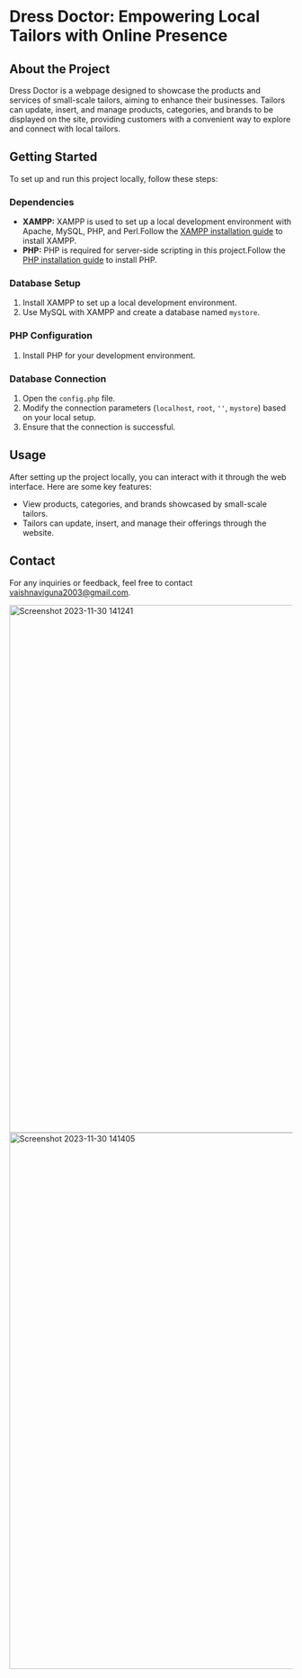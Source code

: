 # Dress Doctor: Empowering Local Tailors with Online Presence

## About the Project
Dress Doctor is a webpage designed to showcase the products and services of small-scale tailors, aiming to enhance their businesses. Tailors can update, insert, and manage products, categories, and brands to be displayed on the site, providing customers with a convenient way to explore and connect with local tailors.

## Getting Started
To set up and run this project locally, follow these steps:

### Dependencies
- **XAMPP:** XAMPP is used to set up a local development environment with Apache, MySQL, PHP, and Perl.Follow the [XAMPP installation guide](https://www.wikihow.com/Set-up-a-Personal-Web-Server-with-XAMPP) to install XAMPP.
- **PHP:** PHP is required for server-side scripting in this project.Follow the [PHP installation guide](https://www.freecodecamp.org/news/how-to-get-started-with-php/) to install PHP.

### Database Setup
1. Install XAMPP to set up a local development environment.
2. Use MySQL with XAMPP and create a database named `mystore`.

### PHP Configuration
1. Install PHP for your development environment.

### Database Connection
1. Open the `config.php` file.
2. Modify the connection parameters (`localhost`, `root`, `''`, `mystore`) based on your local setup.
3. Ensure that the connection is successful.

## Usage
After setting up the project locally, you can interact with it through the web interface. Here are some key features:

- View products, categories, and brands showcased by small-scale tailors.
- Tailors can update, insert, and manage their offerings through the website.

## Contact
For any inquiries or feedback, feel free to contact vaishnaviguna2003@gmail.com.


<img width="938" alt="Screenshot 2023-11-30 141241" src="https://github.com/G-VAISHNAVI-2003/Dress_Doctor-Web-Development-project/assets/139878536/8f21c894-f8da-488b-9c90-d9d91bb0a92c">

<img width="953" alt="Screenshot 2023-11-30 141405" src="https://github.com/G-VAISHNAVI-2003/Dress_Doctor-Web-Development-project/assets/139878536/36f2e222-8b30-44b3-96d9-56d05616873b">

